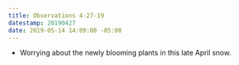 ```yaml
---
title: Observations 4-27-19
datestamp: 20190427
date: 2019-05-14 14:09:00 -05:00
---
```


- Worrying about the newly blooming plants in this late April snow.

